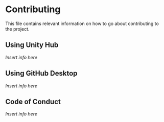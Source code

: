 # Contributing
This file contains relevant information on how to go about contributing to the project.

## Using Unity Hub

*Insert info here*

## Using GitHub Desktop

*Insert info here*

## Code of Conduct

*Insert info here*
